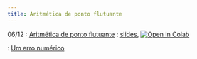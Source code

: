 ```yaml
---
title: Aritmética de ponto flutuante
---
```


06/12
: [Aritmética de ponto flutuante](https://youtu.be/C-Lf_caEjD8)
  : [slides](/material/02_ponto_flutuante.pdf), <a href="https://githubtocolab.com/cn-ufpe/cn-ufpe.github.io/blob/master/material/02_ponto_flutuante.ipynb" target="_parent"><img src="https://colab.research.google.com/assets/colab-badge.svg" alt="Open in Colab"/></a>
  
: [Um erro numérico](https://youtu.be/OdfCscLHBVo)
    

 
